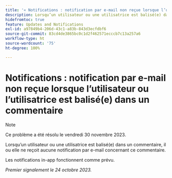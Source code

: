 ```yaml
---
title: '« Notifications : notification par e-mail non reçue lorsque l’utilisateur ou l’utilisatrice est balisé(e) dans un commentaire »'
description: Lorsqu’un utilisateur ou une utilisatrice est balisé(e) dans un commentaire, il ou elle ne reçoit aucune notification par e-mail concernant ce commentaire.
hidefromtoc: true
feature: Updates and Notifications
exl-id: a97849b4-206d-43c1-a83b-843d3ecfdbf6
source-git-commit: 83cd4de3865bc0c1d2f462571ecccb7c13a257a6
workflow-type: ht
source-wordcount: '75'
ht-degree: 100%

---
```


# Notifications : notification par e-mail non reçue lorsque l’utilisateur ou l’utilisatrice est balisé(e) dans un commentaire

>[!NOTE]
>
>Ce problème a été résolu le vendredi 30 novembre 2023.

Lorsqu’un utilisateur ou une utilisatrice est balisé(e) dans un commentaire, il ou elle ne reçoit aucune notification par e-mail concernant ce commentaire.

Les notifications in-app fonctionnent comme prévu.

_Premier signalement le 24 octobre 2023._
